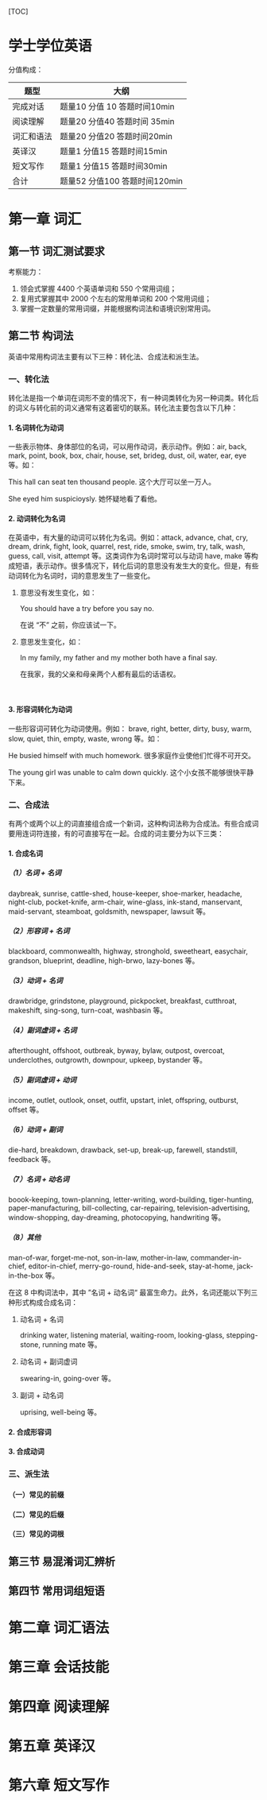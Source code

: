 [TOC]

# 学士学位英语

分值构成：

| 题型    | 大纲                    |
| ----- | --------------------- |
| 完成对话  | 题量10 分值 10 答题时间10min  |
| 阅读理解  | 题量20 分值40 答题时间 35min  |
| 词汇和语法 | 题量20 分值20 答题时间20min   |
| 英译汉   | 题量1 分值15 答题时间15min    |
| 短文写作  | 题量1 分值15 答题时间30min    |
| 合计    | 题量52 分值100 答题时间120min |

# 第一章 词汇

## 第一节 词汇测试要求

考察能力：

1. 领会式掌握 4400 个英语单词和 550 个常用词组；
2. 复用式掌握其中 2000 个左右的常用单词和 200 个常用词组；
3. 掌握一定数量的常用词缀，并能根据构词法和语境识别常用词。



## 第二节 构词法

英语中常用构词法主要有以下三种：转化法、合成法和派生法。

### 一、转化法

转化法是指一个单词在词形不变的情况下，有一种词类转化为另一种词类。转化后的词义与转化前的词义通常有这着密切的联系。转化法主要包含以下几种：

#### 1. 名词转化为动词

一些表示物体、身体部位的名词，可以用作动词，表示动作。例如：air, back, mark, point, book, box, chair, house, set, brideg, dust, oil, water, ear, eye 等。如：

This hall can seat ten thousand people. 这个大厅可以坐一万人。

She eyed him suspicioysly. 她怀疑地看了看他。

#### 2. 动词转化为名词

在英语中，有大量的动词可以转化为名词。例如：attack, advance, chat, cry, dream, drink, fight, look, quarrel, rest, ride, smoke, swim, try, talk, wash, guess, call, visit, attempt 等。这类词作为名词时常可以与动词 have, make 等构成短语，表示动作。很多情况下，转化后词的意思没有发生大的变化。但是，有些动词转化为名词时，词的意思发生了一些变化。

1. 意思没有发生变化，如：

   You should have a try before you say no.

   在说 “不” 之前，你应该试一下。

2. 意思发生变化，如：

   In my family, my father and my mother both have a final say.

   在我家，我的父亲和母亲两个人都有最后的话语权。

   ​

#### 3. 形容词转化为动词

一些形容词可转化为动词使用。例如： brave, right, better, dirty, busy, warm, slow, quiet, thin, empty, waste, wrong 等。如：

He busied himself with much homework. 很多家庭作业使他们忙得不可开交。

The young girl was unable to calm down quickly. 这个小女孩不能够很快平静下来。

### 二、合成法

有两个或两个以上的词直接组合成一个新词，这种构词法称为合成法。有些合成词要用连词符连接，有的可直接写在一起。合成的词主要分为以下三类：

#### 1. 合成名词

##### （1）名词 + 名词

daybreak, sunrise, cattle-shed, house-keeper, shoe-marker, headache, night-club, pocket-knife, arm-chair, wine-glass, ink-stand, manservant, maid-servant, steamboat, goldsmith, newspaper, lawsuit 等。

##### （2）形容词 + 名词

blackboard, commonwealth, highway, stronghold, sweetheart, easychair, grandson, blueprint, deadline, high-brwo, lazy-bones 等。

##### （3）动词 + 名词

drawbridge, grindstone, playground, pickpocket, breakfast, cutthroat, makeshift, sing-song, turn-coat, washbasin 等。

##### （4）副词虚词 + 名词

afterthought, offshoot, outbreak, byway, bylaw, outpost, overcoat, underclothes, outgrowth, downpour, upkeep, bystander 等。

##### （5）副词虚词 + 动词

income, outlet, outlook, onset, outfit, upstart, inlet, offspring, outburst, offset 等。

##### （6）动词 + 副词

die-hard, breakdown, drawback, set-up, break-up, farewell, standstill, feedback 等。

##### （7）名词 + 动名词

boook-keeping, town-planning, letter-writing, word-building, tiger-hunting, paper-manufacturing, bill-collecting, car-repairing, television-advertising, window-shopping, day-dreaming, photocopying, handwriting  等。

##### （8）其他

man-of-war, forget-me-not, son-in-law, mother-in-law, commander-in-chief, editor-in-chief, merry-go-round, hide-and-seek, stay-at-home, jack-in-the-box 等。

在这 8 中构词法中，其中 ”名词 + 动名词“ 最富生命力。此外，名词还能以下列三种形式构成合成名词：

1. 动名词 + 名词

   drinking water, listening material, waiting-room, looking-glass, stepping-stone, running mate 等。

2. 动名词 + 副词虚词

   swearing-in, going-over 等。

3. 副词 + 动名词

   uprising, well-being 等。

#### 2. 合成形容词



#### 3. 合成动词

### 

### 三、派生法

#### （一）常见的前缀



#### （二）常见的后缀



#### （三）常见的词根



## 第三节 易混淆词汇辨析



## 第四节 常用词组短语



# 第二章 词汇语法



# 第三章 会话技能



# 第四章 阅读理解



# 第五章 英译汉



# 第六章 短文写作

